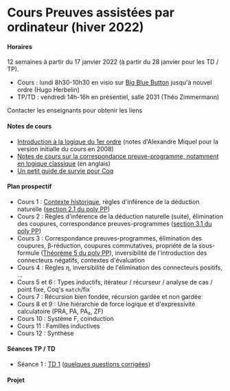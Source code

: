 # Cours Preuves assistées par ordinateur (hiver 2022)

#### Horaires

12 semaines à partir du 17 janvier 2022 (à partir du 28 janvier pour les TD / TP).

- Cours : lundi 8h30-10h30 en visio sur [Big Blue Button](https://bbb-front.math.univ-paris-diderot.fr/recherche/hug-cu1-eym-m5i) jusqu'à nouvel ordre (Hugo Herbelin)
- TP/TD : vendredi 14h-16h en présentiel, salle 2031 (Théo Zimmermann)

Contacter les enseignants pour obtenir les liens

#### Notes de cours

- [Introduction à la logique du 1er ordre](logique-premier-ordre.pdf) (notes d'Alexandre Miquel pour la version initialle du cours en 2008)
- [Notes de cours sur la correspondance preuve-programme, notamment en logique classique](proofs-and-programs.pdf) (en anglais)
- [Un petit guide de survie pour Coq](https://www.irif.fr/~letouzey//preuves/guide.html)

#### Plan prospectif

- Cours 1 : [Contexte historique](cours1.pdf), règles d'inférence de la déduction naturelle ([section 2.1 du poly PP](proofs-and-programs.pdf))
- Cours 2 : Règles d'inférence de la déduction naturelle (suite), élimination des coupures, correspondance preuves-programmes ([section 3.1 du poly PP](proofs-and-programs.pdf))
- Cours 3 : Correspondance preuves-programmes, élimination des coupures, β-réduction, coupures commutatives, propriété de la sous-formule ([Théorème 5 du poly PP](proofs-and-programs.pdf)), inversibilité de l'introduction des connecteurs négatifs, contextes d'évaluation
- Cours 4 : Règles η, inversibilité de l'élimination des connecteurs positifs, ...
- Cours 5 et 6 : Types inductifs, itérateur / récurseur / analyse de cas / point fixe, Coq's `match`/fix`
- Cours 7 : Récursion bien fondée, récursion gardée et non gardée
- Cours 8 et 9 : Une hiérarchie de force logique et d'expressivité calculatoire (PRA, PA, PA₂, ZF)
- Cours 10 : Système F, coinduction
- Cours 11 : Familles inductives
- Cours 12 : Synthèse

#### Séances TP / TD

- Séance 1 : [TD 1](td/td1.pdf) ([quelques questions corrigées](td/correction-td1-seance1.pdf))

#### Projet

